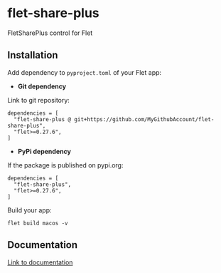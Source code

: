 # flet-share-plus
FletSharePlus control for Flet

## Installation

Add dependency to `pyproject.toml` of your Flet app:

* **Git dependency**

Link to git repository:

```
dependencies = [
  "flet-share-plus @ git+https://github.com/MyGithubAccount/flet-share-plus",
  "flet>=0.27.6",
]
```

* **PyPi dependency**  

If the package is published on pypi.org:

```
dependencies = [
  "flet-share-plus",
  "flet>=0.27.6",
]
```

Build your app:
```
flet build macos -v
```

## Documentation

[Link to documentation](https://MyGithubAccount.github.io/flet-share-plus/)
